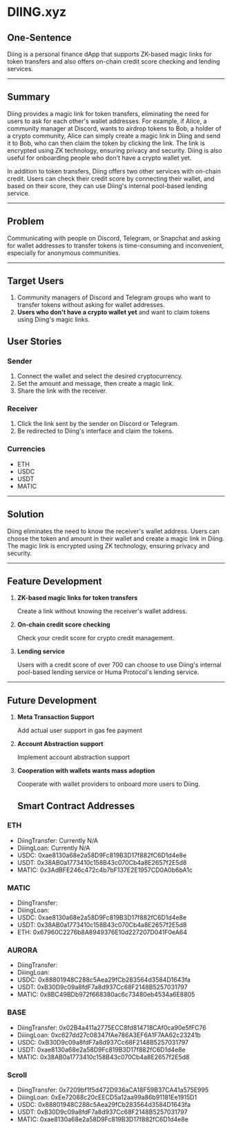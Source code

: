 # DIING.xyz

## One-Sentence

Diing is a personal finance dApp that supports ZK-based magic links for token transfers and also offers on-chain credit score checking and lending services.

---

## Summary

Diing provides a magic link for token transfers, eliminating the need for users to ask for each other's wallet addresses. For example, if Alice, a community manager at Discord, wants to airdrop tokens to Bob, a holder of a crypto community, Alice can simply create a magic link in Diing and send it to Bob, who can then claim the token by clicking the link. The link is encrypted using ZK technology, ensuring privacy and security. Diing is also useful for onboarding people who don't have a crypto wallet yet.

In addition to token transfers, Diing offers two other services with on-chain credit. Users can check their credit score by connecting their wallet, and based on their score, they can use Diing's internal pool-based lending service.

---

## Problem

Communicating with people on Discord, Telegram, or Snapchat and asking for wallet addresses to transfer tokens is time-consuming and inconvenient, especially for anonymous communities.

---

## Target Users

1. Community managers of Discord and Telegram groups who want to transfer tokens without asking for wallet addresses.
2. **Users who don't have a crypto wallet yet** and want to claim tokens using Diing's magic links.

## User Stories

### **Sender**

1. Connect the wallet and select the desired cryptocurrency.
2. Set the amount and message, then create a magic link.
3. Share the link with the receiver.

### **Receiver**

1. Click the link sent by the sender on Discord or Telegram.
2. Be redirected to Diing's interface and claim the tokens.

### Currencies

- ETH
- USDC
- USDT
- MATIC

---

## Solution

Diing eliminates the need to know the receiver's wallet address. Users can choose the token and amount in their wallet and create a magic link in Diing. The magic link is encrypted using ZK technology, ensuring privacy and security.

---

## Feature Development

1. **ZK-based magic links for token transfers**
    
    Create a link without knowing the receiver's wallet address.
    
2. **On-chain credit score checking**
    
    Check your credit score for crypto credit management.
    
3. **Lending service**
    
    Users with a credit score of over 700 can choose to use Diing's internal pool-based lending service or Huma Protocol's lending service.
    

---

## Future Development

1. **Meta Transaction Support**
    
    Add actual user support in gas fee payment
    
2. **Account Abstraction support**
    
    Implement account abstraction support
    
3. **Cooperation with wallets wants mass adoption**
    
    Cooperate with wallet providers to onboard more users to Diing.



    ## Smart Contract Addresses

### ETH

- DiingTransfer: Currently N/A
- DiiingLoan: Currently N/A
- USDC: 0xae8130a68e2a58D9Fc819B3D17f882fC6D1d4e8e
- USDT: 0x38AB0a1773410c158B43c070Cb4a8E2657f2E5d8
- MATIC: 0x3AdBFE246c472c4b7bF137E2E1957CD0A0b6bA1c

### MATIC

- DiingTransfer:
- DiiingLoan:
- USDC: 0xae8130a68e2a58D9Fc819B3D17f882fC6D1d4e8e
- USDT: 0x38AB0a1773410c158B43c070Cb4a8E2657f2E5d8
- ETH: 0x67960C2276b8A8949376E10d227207D041F0eA64

### AURORA

- DiingTransfer:
- DiiingLoan:
- USDC: 0x88801948C288c5Aea29fCb283564d3584D1643fa
- USDT: 0xB30D9c09a8fdF7a8d937Cc68F2148B5257031797
- MATIC: 0x8BC49BDb972f668380ac6c73480eb4534a6E8805

### BASE

- DiingTransfer: 0x02B4a411a2775ECC8fd814718CAf0ca90e5fFC76
- DiiingLoan: 0xc627dd27c08347fAe786A3EF6A1F7AA62c23241b
- USDC: 0xB30D9c09a8fdF7a8d937Cc68F2148B5257031797
- USDT: 0xae8130a68e2a58D9Fc819B3D17f882fC6D1d4e8e
- MATIC: 0x38AB0a1773410c158B43c070Cb4a8E2657f2E5d8

### Scroll

- DiingTransfer: 0x7209bf1f5d472D936aCA18F59B37CA41a575E995
- DiiingLoan: 0xEe72088c20cEECD5a12aa99a86b91181Ee1915D1
- USDC: 0x88801948C288c5Aea29fCb283564d3584D1643fa
- USDT: 0xB30D9c09a8fdF7a8d937Cc68F2148B5257031797
- MATIC: 0xae8130a68e2a58D9Fc819B3D17f882fC6D1d4e8e